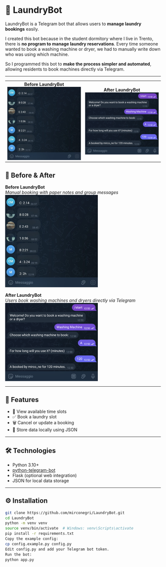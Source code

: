 # 🧺 LaundryBot

LaundryBot is a Telegram bot that allows users to **manage laundry bookings** easily.  

I created this bot because in the student dormitory where I live in Trento, there is **no program to manage laundry reservations**. Every time someone wanted to book a washing machine or dryer, we had to manually write down who was using which machine.  

So I programmed this bot to **make the process simpler and automated**, allowing residents to book machines directly via Telegram.

---

<table>
  <tr>
    <td align="center">
      <b>Before LaundryBot</b><br>
      <img src="images/before.png" width="300">
    </td>
    <td align="center">
      <b>After LaundryBot</b><br>
      <img src="images/after.png" width="300">
    </td>
  </tr>
</table>


## 📸 Before & After

**Before LaundryBot**  
_Manual booking with paper notes and group messages_  
<img src="images/before.png" width="300" />

**After LaundryBot**  
_Users book washing machines and dryers directly via Telegram_  
<img src="images/after.png" width="300" />

---
 
## 🚀 Features
- 📅 View available time slots
- ✅ Book a laundry slot
- 🗑️ Cancel or update a booking
- 💾 Store data locally using JSON

---

## 🛠️ Technologies
- Python 3.10+
- [python-telegram-bot](https://github.com/python-telegram-bot/python-telegram-bot)
- Flask (optional web integration)
- JSON for local data storage

---

## ⚙️ Installation
```bash
git clone https://github.com/mirconegri/LaundryBot.git
cd LaundryBot
python -m venv venv
source venv/bin/activate  # Windows: venv\Scripts\activate
pip install -r requirements.txt
Copy the example config:
cp config.example.py config.py
Edit config.py and add your Telegram bot token.
Run the bot:
python app.py




